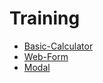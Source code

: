 
# Training

* [Basic-Calculator](https://reshmab-olt.github.io/Training/Javascript/1.Basic-Calculator/src/index.html)
* [Web-Form](https://reshmab-olt.github.io/Training/Javascript/2.Web-Form/src/index.html)
* [Modal](https://reshmab-olt.github.io/Training/Javascript/3.Modal/src/index.html)
